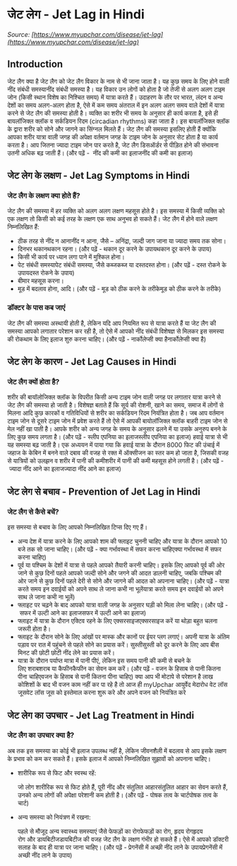 # जेट लेग - Jet Lag in Hindi
_Source: [https://www.myupchar.com/disease/jet-lag](https://www.myupchar.com/disease/jet-lag)_

## Introduction
जेट लैग क्या है
जेट लैग को जेट लैग विकार के नाम से भी जाना जाता है। यह कुछ समय के लिए होने वाली नींद संबंधी समस्यानींद संबंधी समस्या है। यह विकार उन लोगों को होता है जो तेजी से अलग अलग टाइम जोन (किसी स्थान विशेष का निश्चित समय) में यात्रा करते हैं। उदाहरण के तौर पर भारत, लंदन व अन्य देशों का समय अलग-अलग होता है, ऐसे में कम समय अंतराल में इन अलग अलग समय वाले देशों में यात्रा करने से जेट लैग की समस्या होती है।
व्यक्ति का शरीर भी समय के अनुसार ही कार्य करता है, इसे ही बायलॉजिक्ल क्लॉक व सर्कडियन रिदम (circadian rhythms) कहा जाता है। इस बायलॉजिक्ल क्लॉक के द्वारा शरीर को सोने और जागने का सिंग्नल मिलते हैं। जेट लैग की समस्या इसलिए होती हैं क्योंकि आपका शरीर यात्रा वाली जगह की अपेक्षा वर्तमान जगह के टाइम जोन के अनुसार सेट होता है या कार्य करता है। आप जितना ज्यादा टाइम जोन पार करते है, जेट लैग डिसऑर्डर से पीड़ित होने की संभावना उतनी अधिक बढ़ जाती हैं।
(और पढ़ें -  नींद की कमी का इलाजनींद की कमी का इलाज)

## जेट लेग के लक्षण - Jet Lag Symptoms in Hindi
### जेट लैग के लक्षण क्या होते हैं?
जेट लैग की समस्या में हर व्यक्ति को अलग अलग लक्षण महसूस होते है। इस समस्या में किसी व्यक्ति को एक लक्षण तो किसी को कई तरह के लक्षण एक साथ अनुभव हो सकते हैं। जेट लैग में होने वाले लक्षण निम्नलिखित हैं:
- ठीक तरह से नींद न आनानींद न आना, जैसे – अनिंद्रा, जल्दी जाग जाना या ज्यादा समय तक सोना।
- दिनभर थकानथकान रहना। (और पढ़ें - थकान दूर करने के उपायथकान दूर करने के उपाय)
- किसी भी कार्य पर ध्यान लगा पाने में मुश्किल होना।
- पेट संबंधी समस्यापेट संबंधी समस्या, जैसे कब्जकब्ज या दस्तदस्त होना। (और पढ़ें - दस्त रोकने के उपायदस्त रोकने के उपाय)
- बीमार महसूस करना।
- मूड में बदलाव होना, आदि। (और पढ़ें - मूड को ठीक करने के तरीकेमूड को ठीक करने के तरीके)
### डॉक्टर के पास कब जाएं
जेट लैग की समस्या अस्थायी होती है, लेकिन यदि आप नियमित रूप से यात्रा करते हैं या जेट लैग की समस्या आपको लगातार परेशान कर रही है, तो ऐसे में आपको नींद संबंधी विशेषज्ञ से मिलकर इस समस्या की रोकथाम के लिए इलाज शुरु करना चाहिए।
(और पढ़ें - नार्कोलेप्सी क्या हैनार्कोलेप्सी क्या है)

## जेट लेग के कारण - Jet Lag Causes in Hindi
### जेट लैग क्यों होता है?
शरीर की बायॉलोजिक्ल क्लॉक के विपरीत किसी अन्य टाइम जोन वाली जगह पर लगातार यात्रा करने से जेट लैग की समस्या हो जाती है। विशेषज्ञ बताते हैं कि सूर्य की रोशनी, खाने का समय, समाज में लोगों से मिलना आदि कुछ कारकों व गतिविधियों से शरीर का सर्कडियन रिदम नियंत्रित होता है। जब आप वर्तमान टाइम जोन से दूसरे टाइम जोन में प्रवेश करते हैं तो ऐसे में आपकी बायोलॉजिक्ल क्लॉक बाहरी टाइम जोन से मेल नहीं खा पाती है। आपके शरीर को अन्य जगह के समय के अनुसार ढलने में या उसके अनुरुप बनने के लिए कुछ समय लगता है।
(और पढ़ें - स्लीप एपनिया का इलाजस्लीप एपनिया का इलाज)
हवाई यात्रा से भी यह समस्या बढ़ जाती है। एक अध्ययन में पाया गया कि हवाई यात्रा के दौरान 8000 फिट की उंचाई में जहाज के केबिन में बनने वाले दबाव की वजह से रक्त में ऑक्सीजन का स्तर कम हो जाता है, जिसकी वजह से यात्रियों को उलझन व शरीर में पानी की कमीशरीर में पानी की कमी महसूस होने लगती है।
(और पढ़ें - ज्यादा नींद आने का इलाजज्यादा नींद आने का इलाज)

## जेट लेग से बचाव - Prevention of Jet Lag in Hindi
### जेट लैग से कैसे बचें?
इस समस्या से बचाव के लिए आपको निम्नलिखित टिप्स दिए गए हैं।
- अन्य देश में यात्रा करने के लिए आपको शाम की फ्लाइट चुननी चाहिए और यात्रा के दौरान आपको 10 बजे तक सो जाना चाहिए। (और पढ़ें - क्या गर्भावस्था में सफर करना चाहिएक्या गर्भावस्था में सफर करना चाहिए)
- पूर्व या पश्चिम के देशों में यात्रा से पहले आपको तैयारी करनी चाहिए। इसके लिए आपको पूर्व की ओर जाने से कुछ दिनों पहले आपको जल्दी सोने और जगने की आदत डालनी चाहिए, जबकि पश्चिम की ओर जाने से कुछ दिनों पहले देरी से सोने और जागने की आदत को अपनाना चाहिए। (और पढ़ें - यात्रा करते समय इन दवाईयों को अपने साथ ले जाना कभी ना भूलेंयात्रा करते समय इन दवाईयों को अपने साथ ले जाना कभी ना भूलें)
- फ्लाइट पर चढ़ने के बाद आपको यात्रा वाली जगह के अनुसार घड़ी को मिला लेना चाहिए। (और पढ़ें - सफर में उल्टी आने का इलाजसफर में उल्टी आने का इलाज)
- फ्लाइट में यात्रा के दौरान एक्टिव रहने के लिए एक्सरसाइजएक्सरसाइज करें या थोड़ा बहुत चलना जरूरी होता है।
- फ्लाइट के दौरान सोने के लिए आंखों पर मास्क और कानों पर ईयर प्लग लगाएं। अपनी यात्रा के अंतिम पड़ाव पर रात में पहुंचने से पहले सोने का प्रयास करें। सुस्तीसुस्ती को दूर करने के लिए आप बीस मिनट की छोटी छोटी नींद लेने का प्रयास करें।
- यात्रा के दौरान पर्याप्त मात्रा में पानी पीएं, लेकिन इस समय पानी की कमी से बचने के लिए शराबशराब या कैफीनकैफीन का सेवन कम करें।
(और पढ़ें - वजन के हिसाब से पानी कितना पीना चाहिएवजन के हिसाब से पानी कितना पीना चाहिए)
क्या आप भी मोटापे से परेशान है लाख कोशिशों के बाद भी वजन काम नहीं कर पा रहे है तो आज ही myUpchar आयुर्वेद मेदारोध वेट लॉस जूसवेट लॉस जूस को इस्तेमाल करना शुरू करे और अपने वजन को नियंत्रित करे


## जेट लेग का उपचार - Jet Lag Treatment in Hindi
### जेट लैग का उपचार क्या है?
अब तक इस समस्या का कोई भी इलाज उपलब्ध नहीं है, लेकिन जीवनशैली में बदलाव से आप इसके लक्षण के प्रभाव को कम कर सकते हैं। इसके इलाज में आपको निम्नलिखित सुझावों को अपनाना चाहिए।
- शारीरिक रूप से फिट और स्वस्थ रहें:
	जो लोग शारीरिक रूप से फिट होते हैं, पूरी नींद और संतुलित आहारसंतुलित आहार का सेवन करते हैं, उनको अन्य लोगों की अपेक्षा परेशानी कम होती है। (और पढ़ें - पोषक तत्व के चार्टपोषक तत्व के चार्ट)
- अन्य समस्या को नियंत्रण में रखना:
	पहले से मौजूद अन्य स्वास्थ्य समस्याएं जैसे फेफड़ों का रोगफेफड़ों का रोग, हृदय रोगहृदय रोग और डायबिटीजडायबिटीज की वजह जेट लैग के लक्षण गंभीर हो सकते हैं। ऐसे में आपको डॉक्टरी सलाह के बाद ही यात्रा पर जाना चाहिए।
(और पढ़ें - प्रेगनेंसी में अच्छी नींद लाने के उपायप्रेगनेंसी में अच्छी नींद लाने के उपाय)

